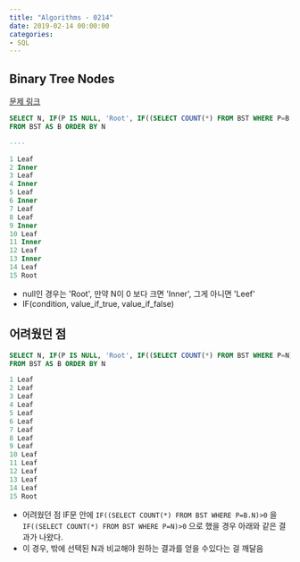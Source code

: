 ```yaml
---
title: "Algorithms - 0214"
date: 2019-02-14 00:00:00
categories:
- SQL
---
```


## Binary Tree Nodes
[문제 링크](https://www.hackerrank.com/challenges/binary-search-tree-1/problem)

```sql
SELECT N, IF(P IS NULL, 'Root', IF((SELECT COUNT(*) FROM BST WHERE P=B.N)>0, 'Inner', 'Leaf'))
FROM BST AS B ORDER BY N

----

1 Leaf
2 Inner
3 Leaf
4 Inner
5 Leaf
6 Inner
7 Leaf
8 Leaf
9 Inner
10 Leaf
11 Inner
12 Leaf
13 Inner
14 Leaf
15 Root
```

- null인 경우는 'Root', 만약 N이 0 보다 크면 'Inner', 그게 아니면 'Leef'
- IF(condition, value_if_true, value_if_false)

## 어려웠던 점

```sql
SELECT N, IF(P IS NULL, 'Root', IF((SELECT COUNT(*) FROM BST WHERE P=N)>0, 'Inner', 'Leaf'))
FROM BST AS B ORDER BY N

1 Leaf
2 Leaf
3 Leaf
4 Leaf
5 Leaf
6 Leaf
7 Leaf
8 Leaf
9 Leaf
10 Leaf
11 Leaf
12 Leaf
13 Leaf
14 Leaf
15 Root
```

- 어려웠던 점 IF문 안에 `IF((SELECT COUNT(*) FROM BST WHERE P=B.N)>0` 을
`IF((SELECT COUNT(*) FROM BST WHERE P=N)>0` 으로 했을 경우 아래와 같은 결과가 나왔다.
- 이 경우, 밖에 선택된 N과 비교해야 원하는 결과를 얻을 수있다는 걸 깨달음  
